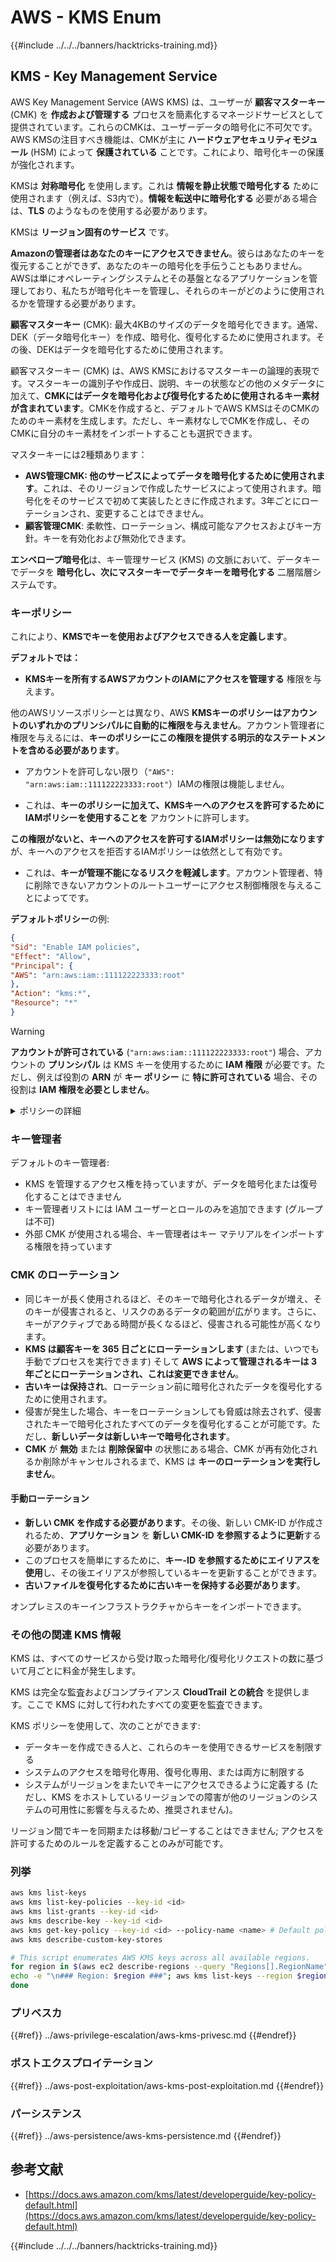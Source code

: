 # AWS - KMS Enum

{{#include ../../../banners/hacktricks-training.md}}

## KMS - Key Management Service

AWS Key Management Service (AWS KMS) は、ユーザーが **顧客マスターキー** (CMK) を **作成および管理する** プロセスを簡素化するマネージドサービスとして提供されています。これらのCMKは、ユーザーデータの暗号化に不可欠です。AWS KMSの注目すべき機能は、CMKが主に **ハードウェアセキュリティモジュール** (HSM) によって **保護されている** ことです。これにより、暗号化キーの保護が強化されます。

KMSは **対称暗号化** を使用します。これは **情報を静止状態で暗号化する** ために使用されます（例えば、S3内で）。**情報を転送中に暗号化する** 必要がある場合は、**TLS** のようなものを使用する必要があります。

KMSは **リージョン固有のサービス** です。

**Amazonの管理者はあなたのキーにアクセスできません**。彼らはあなたのキーを復元することができず、あなたのキーの暗号化を手伝うこともありません。AWSは単にオペレーティングシステムとその基盤となるアプリケーションを管理しており、私たちが暗号化キーを管理し、それらのキーがどのように使用されるかを管理する必要があります。

**顧客マスターキー** (CMK): 最大4KBのサイズのデータを暗号化できます。通常、DEK（データ暗号化キー）を作成、暗号化、復号化するために使用されます。その後、DEKはデータを暗号化するために使用されます。

顧客マスターキー (CMK) は、AWS KMSにおけるマスターキーの論理的表現です。マスターキーの識別子や作成日、説明、キーの状態などの他のメタデータに加えて、**CMKにはデータを暗号化および復号化するために使用されるキー素材が含まれています**。CMKを作成すると、デフォルトでAWS KMSはそのCMKのためのキー素材を生成します。ただし、キー素材なしでCMKを作成し、そのCMKに自分のキー素材をインポートすることも選択できます。

マスターキーには2種類あります：

- **AWS管理CMK: 他のサービスによってデータを暗号化するために使用されます**。これは、そのリージョンで作成したサービスによって使用されます。暗号化をそのサービスで初めて実装したときに作成されます。3年ごとにローテーションされ、変更することはできません。
- **顧客管理CMK**: 柔軟性、ローテーション、構成可能なアクセスおよびキー方針。キーを有効化および無効化できます。

**エンベロープ暗号化**は、キー管理サービス (KMS) の文脈において、データキーでデータを **暗号化し、次にマスターキーでデータキーを暗号化する** 二層階層システムです。

### キーポリシー

これにより、**KMSでキーを使用およびアクセスできる人を定義します**。

**デフォルトでは：**

- **KMSキーを所有するAWSアカウントのIAMにアクセスを管理する** 権限を与えます。

他のAWSリソースポリシーとは異なり、AWS **KMSキーのポリシーはアカウントのいずれかのプリンシパルに自動的に権限を与えません**。アカウント管理者に権限を与えるには、**キーのポリシーにこの権限を提供する明示的なステートメントを含める必要があります**。

- アカウントを許可しない限り（`"AWS": "arn:aws:iam::111122223333:root"`）IAMの権限は機能しません。

- これは、**キーのポリシーに加えて、KMSキーへのアクセスを許可するためにIAMポリシーを使用することを** アカウントに許可します。

**この権限がないと、キーへのアクセスを許可するIAMポリシーは無効になります**が、キーへのアクセスを拒否するIAMポリシーは依然として有効です。

- これは、**キーが管理不能になるリスクを軽減します**。アカウント管理者、特に削除できないアカウントのルートユーザーにアクセス制御権限を与えることによってです。

**デフォルトポリシー**の例:
```json
{
"Sid": "Enable IAM policies",
"Effect": "Allow",
"Principal": {
"AWS": "arn:aws:iam::111122223333:root"
},
"Action": "kms:*",
"Resource": "*"
}
```
> [!WARNING]
> **アカウントが許可されている** (`"arn:aws:iam::111122223333:root"`) 場合、アカウントの **プリンシパル** は KMS キーを使用するために **IAM 権限** が必要です。ただし、例えば役割の **ARN** が **キー ポリシー** に **特に許可されている** 場合、その役割は **IAM 権限を必要としません**。

<details>

<summary>ポリシーの詳細</summary>

ポリシーのプロパティ:

- JSON ベースのドキュメント
- リソース --> 影響を受けるリソース ("\*" も可)
- アクション --> kms:Encrypt, kms:Decrypt, kms:CreateGrant ... (権限)
- 効果 --> Allow/Deny
- プリンシパル --> 影響を受ける arn
- 条件 (オプション) --> 権限を与える条件

グラント:

- AWS アカウント内の別の AWS プリンシパルに権限を委任することを許可します。AWS KMS API を使用して作成する必要があります。CMK 識別子、グラントを受けるプリンシパル、および必要な操作レベル (Decrypt, Encrypt, GenerateDataKey...) を指定できます。
- グラントが作成されると、GrantToken と GrantID が発行されます。

**アクセス**:

- **キー ポリシー** を介して -- これが存在する場合、IAM ポリシーよりも **優先されます**
- **IAM ポリシー** を介して
- **グラント** を介して

</details>

### キー管理者

デフォルトのキー管理者:

- KMS を管理するアクセス権を持っていますが、データを暗号化または復号化することはできません
- キー管理者リストには IAM ユーザーとロールのみを追加できます (グループは不可)
- 外部 CMK が使用される場合、キー管理者はキー マテリアルをインポートする権限を持っています

### CMK のローテーション

- 同じキーが長く使用されるほど、そのキーで暗号化されるデータが増え、そのキーが侵害されると、リスクのあるデータの範囲が広がります。さらに、キーがアクティブである時間が長くなるほど、侵害される可能性が高くなります。
- **KMS は顧客キーを 365 日ごとにローテーションします** (または、いつでも手動でプロセスを実行できます) そして **AWS によって管理されるキーは 3 年ごとにローテーションされ、これは変更できません**。
- **古いキーは保持され**、ローテーション前に暗号化されたデータを復号化するために使用されます。
- 侵害が発生した場合、キーをローテーションしても脅威は除去されず、侵害されたキーで暗号化されたすべてのデータを復号化することが可能です。ただし、**新しいデータは新しいキーで暗号化されます**。
- **CMK** が **無効** または **削除保留中** の状態にある場合、CMK が再有効化されるか削除がキャンセルされるまで、KMS は **キーのローテーションを実行しません**。

#### 手動ローテーション

- **新しい CMK を作成する必要があります**。その後、新しい CMK-ID が作成されるため、**アプリケーション** を **新しい CMK-ID を参照するように更新**する必要があります。
- このプロセスを簡単にするために、**キー-ID を参照するためにエイリアスを使用**し、その後エイリアスが参照しているキーを更新することができます。
- **古いファイルを復号化するために古いキーを保持する必要があります**。

オンプレミスのキーインフラストラクチャからキーをインポートできます。

### その他の関連 KMS 情報

KMS は、すべてのサービスから受け取った暗号化/復号化リクエストの数に基づいて月ごとに料金が発生します。

KMS は完全な監査およびコンプライアンス **CloudTrail との統合** を提供します。ここで KMS に対して行われたすべての変更を監査できます。

KMS ポリシーを使用して、次のことができます:

- データキーを作成できる人と、これらのキーを使用できるサービスを制限する
- システムのアクセスを暗号化専用、復号化専用、または両方に制限する
- システムがリージョンをまたいでキーにアクセスできるように定義する (ただし、KMS をホストしているリージョンでの障害が他のリージョンのシステムの可用性に影響を与えるため、推奨されません)。

リージョン間でキーを同期または移動/コピーすることはできません; アクセスを許可するためのルールを定義することのみが可能です。

### 列挙
```bash
aws kms list-keys
aws kms list-key-policies --key-id <id>
aws kms list-grants --key-id <id>
aws kms describe-key --key-id <id>
aws kms get-key-policy --key-id <id> --policy-name <name> # Default policy name is "default"
aws kms describe-custom-key-stores

# This script enumerates AWS KMS keys across all available regions.
for region in $(aws ec2 describe-regions --query "Regions[].RegionName" --output text); do
echo -e "\n### Region: $region ###"; aws kms list-keys --region $region --query "Keys[].KeyId" --output text | tr '\t' '\n';
done
```
### プリベスカ

{{#ref}}
../aws-privilege-escalation/aws-kms-privesc.md
{{#endref}}

### ポストエクスプロイテーション

{{#ref}}
../aws-post-exploitation/aws-kms-post-exploitation.md
{{#endref}}

### パーシステンス

{{#ref}}
../aws-persistence/aws-kms-persistence.md
{{#endref}}

## 参考文献

- [https://docs.aws.amazon.com/kms/latest/developerguide/key-policy-default.html](https://docs.aws.amazon.com/kms/latest/developerguide/key-policy-default.html)

{{#include ../../../banners/hacktricks-training.md}}
